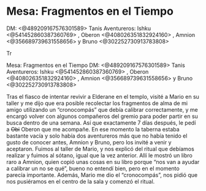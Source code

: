 # Mesa: Fragmentos en el Tiempo
DM: <@489209167576301589> Tanis
Aventureros: Ishku <@541452860387360769> , Oberon <@408026351832924160> , Amnion <@356689739631558656>  y Bruno <@302252730913783808> 

Tr

Mesa: Fragmentos en el Tiempo
DM: <@489209167576301589> Tanis
Aventureros: Ishku <@541452860387360769> , Oberon <@408026351832924160> , Amnion <@356689739631558656>  y Bruno <@302252730913783808> 

Tras el fiasco de intentar revivir a Elderane en el templo, visité a Mario en su taller y me dijo que era posible recolectar los fragmentos de alma de mi amigo utilizando un “cronocompás” que debía calibrar correctamente, y me encargó volver con algunos compañeros del gremio para poder partir en su busca dentro de una semana. Así que exactamente 7 días después, le pedí a ~~Obi~~ Oberon que me acompañe. En ese momento la taberna estaba bastante vacía y solo había dos aventureros más que no había tenido el gusto de conocer antes, Amnion y Bruno, pero los invité a venir y aceptaron. 
Fuimos al taller de Mario, y nos explicó del ritual que debíamos realizar y fuimos al sótano, igual que la vez anterior. Allí le mostró un libro raro a Amnion, quien copió unas cosas en su libro porque “nos van a ayudar a calibrar un no se qué”, bueno no entendí bien, pero en el momento parecía importante. Además, Mario me dio el “cronocompás”, nos pidió que nos pusiéramos en el centro de la sala y comenzó el ritual.

